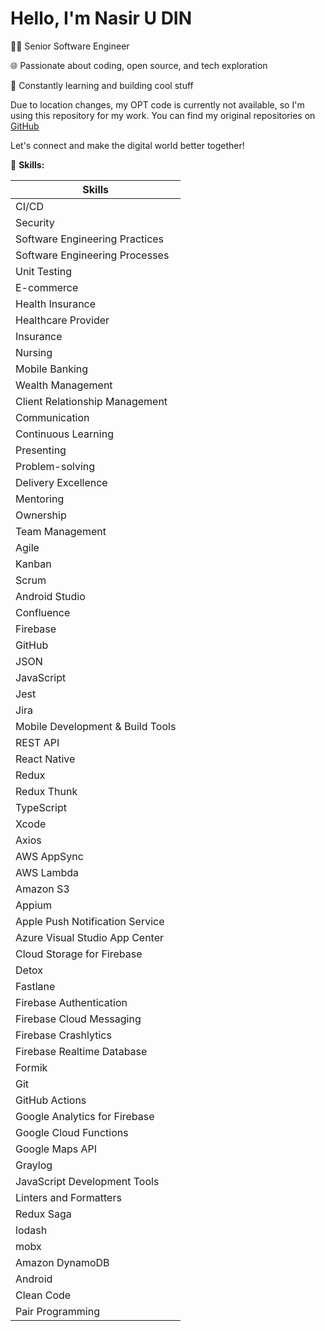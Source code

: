 # Hello, I'm Nasir U DIN

 👨‍💻 Senior Software Engineer

 🌐 Passionate about coding, open source, and tech exploration

 🚀 Constantly learning and building cool stuff

Due to location changes, my OPT code is currently not available, so I'm using this repository for my work. You can find my original repositories on [GitHub](https://github.com/naxir)

Let's connect and make the digital world better together!

💼 **Skills:**

| Skills |                                                              
|--------|                                                             
| CI/CD |                                                                       
| Security |                                                           
| Software Engineering Practices |
| Software Engineering Processes |
| Unit Testing |
| E-commerce |
| Health Insurance |
| Healthcare Provider |
| Insurance |
| Nursing |
| Mobile Banking |
| Wealth Management |
| Client Relationship Management |
| Communication |
| Continuous Learning |
| Presenting |
| Problem-solving |
| Delivery Excellence |
| Mentoring |
| Ownership |
| Team Management |
| Agile |
| Kanban |
| Scrum |
| Android Studio |
| Confluence |
| Firebase |
| GitHub |
| JSON |
| JavaScript |
| Jest |
| Jira |
| Mobile Development & Build Tools |
| REST API |
| React Native |
| Redux |
| Redux Thunk |
| TypeScript |
| Xcode |
| Axios |
| AWS AppSync |
| AWS Lambda |
| Amazon S3 |
| Appium |
| Apple Push Notification Service |
| Azure Visual Studio App Center |
| Cloud Storage for Firebase |
| Detox |
| Fastlane |
| Firebase Authentication |
| Firebase Cloud Messaging |
| Firebase Crashlytics |
| Firebase Realtime Database |
| Formik |
| Git |
| GitHub Actions |
| Google Analytics for Firebase |
| Google Cloud Functions |
| Google Maps API |
| Graylog |
| JavaScript Development Tools |
| Linters and Formatters |
| Redux Saga |
| lodash |
| mobx |
| Amazon DynamoDB |
| Android |
| Clean Code |
| Pair Programming | 


